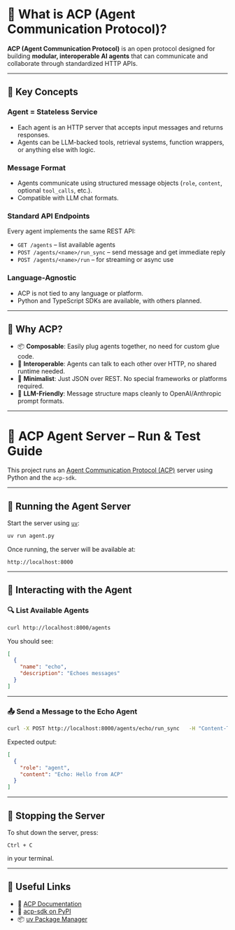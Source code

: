 # 🧠 What is ACP (Agent Communication Protocol)?

**ACP (Agent Communication Protocol)** is an open protocol designed for building **modular, interoperable AI agents** that can communicate and collaborate through standardized HTTP APIs.

---

## 🚀 Key Concepts

### Agent = Stateless Service

- Each agent is an HTTP server that accepts input messages and returns responses.
- Agents can be LLM-backed tools, retrieval systems, function wrappers, or anything else with logic.

### Message Format

- Agents communicate using structured message objects (`role`, `content`, optional `tool_calls`, etc.).
- Compatible with LLM chat formats.

### Standard API Endpoints

Every agent implements the same REST API:

- `GET /agents` – list available agents  
- `POST /agents/<name>/run_sync` – send message and get immediate reply  
- `POST /agents/<name>/run` – for streaming or async use  

### Language-Agnostic

- ACP is not tied to any language or platform.
- Python and TypeScript SDKs are available, with others planned.

---

## 🧩 Why ACP?

- 📦 **Composable**: Easily plug agents together, no need for custom glue code.
- 🔄 **Interoperable**: Agents can talk to each other over HTTP, no shared runtime needed.
- 📐 **Minimalist**: Just JSON over REST. No special frameworks or platforms required.
- 💬 **LLM-Friendly**: Message structure maps cleanly to OpenAI/Anthropic prompt formats.

---

# 🧠 ACP Agent Server – Run & Test Guide

This project runs an [Agent Communication Protocol (ACP)](https://agentcommunicationprotocol.dev) server using Python and the `acp-sdk`.

---

## 🚀 Running the Agent Server

Start the server using [`uv`](https://github.com/astral-sh/uv):

```bash
uv run agent.py
```

Once running, the server will be available at:

```
http://localhost:8000
```

---

## 🧪 Interacting with the Agent

### 🔍 List Available Agents

```bash
curl http://localhost:8000/agents
```

You should see:

```json
[
  {
    "name": "echo",
    "description": "Echoes messages"
  }
]
```

---

### 📤 Send a Message to the Echo Agent

```bash
curl -X POST http://localhost:8000/agents/echo/run_sync   -H "Content-Type: application/json"   -d '{"input": "Hello from ACP"}'
```

Expected output:

```json
[
  {
    "role": "agent",
    "content": "Echo: Hello from ACP"
  }
]
```

---

## 🛑 Stopping the Server

To shut down the server, press:

```
Ctrl + C
```

in your terminal.

---

## 📎 Useful Links
- 🔗 [ACP Documentation](https://agentcommunicationprotocol.dev/introduction/quickstart)
- 🧰 [acp-sdk on PyPI](https://pypi.org/project/acp-sdk/)
- 📦 [uv Package Manager](https://github.com/astral-sh/uv)